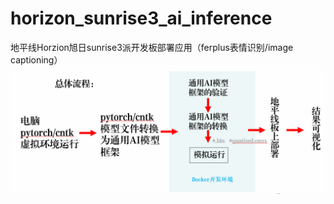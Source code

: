 # horizon_sunrise3_ai_inference
地平线Horzion旭日sunrise3派开发板部署应用（ferplus表情识别/image captioning）
![总体流程](https://github.com/Dorcelclub/horizon_sunrise3_ai_inference/blob/main/procedure.png)
